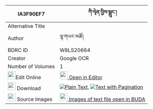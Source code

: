 |IA3F90EF7|ཀི་ལྭེན་བྱིས་སྒྲུང་། 
| --- | --- 
|Alternative Title |
|Author| ལྷ་གཡང་མཚོ།
|BDRC ID | W8LS20664
|Creator | Google OCR
|Number of Volumes| 1
|<img width="25" src="https://img.icons8.com/color/25/000000/edit-property.png">Edit Online| [<img width="25" src="https://avatars.githubusercontent.com/u/45091458?s=200&v=4"> Open in Editor](http://editor.openpecha.org/IA3F90EF7)
|<img width="25" src="https://img.icons8.com/fluent/48/000000/download-2.png"/>  Download | [![](https://img.icons8.com/color/20/000000/txt.png)Plain Text](https://github.com/Openpecha/IA3F90EF7/releases/download/v1/ki_len(?)_jidrung_plain_IA3F90EF7.zip), [![](https://img.icons8.com/color/20/000000/txt.png)Text with Pagination](https://github.com/Openpecha/IA3F90EF7/releases/download/v1/ki_len(?)_jidrung_pages_IA3F90EF7.zip)
|<img width="25" src="https://img.icons8.com/plasticine/100/000000/pictures-folder.png"/>  Source Images | [<img width="25" src="https://library.bdrc.io/icons/BUDA-small.svg"> Images of text file open in BUDA](https://library.bdrc.io/show/bdr:W8LS20664)
